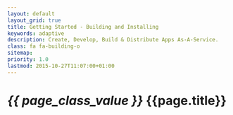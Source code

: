 ```yaml
---
layout: default
layout_grid: true
title: Getting Started - Building and Installing
keywords: adaptive
description: Create, Develop, Build & Distribute Apps As-A-Service. 
class: fa fa-building-o
sitemap:
priority: 1.0
lastmod: 2015-10-27T11:07:00+01:00
---
```


<h1><i class="{{ page.class }}" style="width: 55px;">{{ page_class_value }}</i> {{page.title}}</h1>